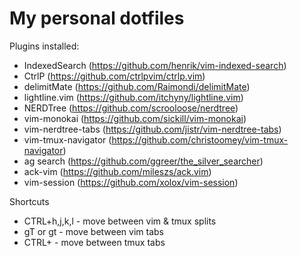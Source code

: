 # My personal dotfiles

Plugins installed:
- IndexedSearch (https://github.com/henrik/vim-indexed-search)
- CtrlP (https://github.com/ctrlpvim/ctrlp.vim)
- delimitMate (https://github.com/Raimondi/delimitMate)
- lightline.vim (https://github.com/itchyny/lightline.vim)
- NERDTree (https://github.com/scrooloose/nerdtree)
- vim-monokai (https://github.com/sickill/vim-monokai)
- vim-nerdtree-tabs (https://github.com/jistr/vim-nerdtree-tabs)
- vim-tmux-navigator (https://github.com/christoomey/vim-tmux-navigator)
- ag search (https://github.com/ggreer/the_silver_searcher)
- ack-vim (https://github.com/mileszs/ack.vim)
- vim-session (https://github.com/xolox/vim-session)

Shortcuts
- CTRL+h,j,k,l - move between vim & tmux splits
- gT or gt - move between vim tabs
- CTRL+<num> - move between tmux tabs
